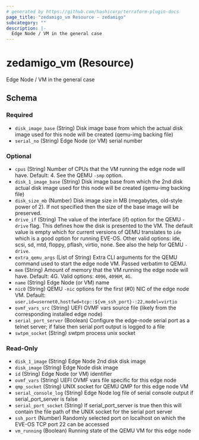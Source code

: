 ```yaml
---
# generated by https://github.com/hashicorp/terraform-plugin-docs
page_title: "zedamigo_vm Resource - zedamigo"
subcategory: ""
description: |-
  Edge Node / VM in the general case
---
```


# zedamigo_vm (Resource)

Edge Node / VM in the general case



<!-- schema generated by tfplugindocs -->
## Schema

### Required

- `disk_image_base` (String) Disk image base from which the actual disk image used for this node will be created (qemu-img backing file)
- `serial_no` (String) Edge Node (or VM) serial number

### Optional

- `cpus` (String) Number of CPUs that the VM running the edge node will have. Default: 4. See the QEMU `-smp` option.
- `disk_1_image_base` (String) Disk image base from which the 2nd disk actual disk image used for this node will be created (qemu-img backing file)
- `disk_size_mb` (Number) Disk image size in MB (megabytes, old-style power of 2). If not specified then the size of the base image will be preserved.
- `drive_if` (String) The value of the interface (if) option for the QEMU `-drive` flag. This defines how the disk is presented to the VM. The default value is empty which for current versions of QEMU translates to `ide` which is a good option for running EVE-OS. Other valid options: ide, scsi, sd, mtd, floppy, pflash, virtio, none. See also the help for QEMU `-drive`.
- `extra_qemu_args` (List of String) Extra CLI arguments for the QEMU command used to start the edge node VM. Passed verbatim to QEMU.
- `mem` (String) Amount of memory that the VM running the edge node will have. Default: 4G. Valid options: `4096`, `4096M`, `4G`.
- `name` (String) Edge Node (or VM) name
- `nic0` (String) QEMU `-nic` options for the first (#0) NIC of the edge node VM. Default: `user,id=usernet0,hostfwd=tcp::${vm_ssh_port}-:22,model=virtio`
- `ovmf_vars_src` (String) UEFI OVMF vars source file (likely from the corresponding installed edge node)
- `serial_port_server` (Boolean) Configure the edge-node serial port as a telnet server; if false then serial port output is logged to a file
- `swtpm_socket` (String) swtpm process unix socket

### Read-Only

- `disk_1_image` (String) Edge Node 2nd disk disk image
- `disk_image` (String) Edge Node disk image
- `id` (String) Edge Node (or VM) identifier
- `ovmf_vars` (String) UEFI OVMF vars file specific for this edge node
- `qmp_socket` (String) UNIX socket for QEMU QMP for this edge node VM
- `serial_console_log` (String) Edge Node log file of serial console output if serial_port_server is false
- `serial_port_socket` (String) If serial_port_server is true then this will contain the file path of the UNIX socket for the serial port server
- `ssh_port` (Number) Randomly selected port on localhost on which the EVE-OS TCP port 22 can be accessed
- `vm_running` (Boolean) Running state of the QEMU VM for this edge node
